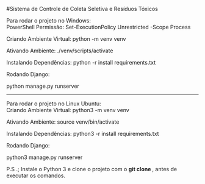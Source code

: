 #Sistema de Controle de Coleta Seletiva e Resíduos Tóxicos

Para rodar o projeto no Windows:
<br>
PowerShell Permissão: Set-ExecutionPolicy Unrestricted -Scope Process

Criando Ambiente Virtual: python -m venv venv

Ativando Ambiente: ./venv/scripts/activate

Instalando Dependências: python -r install requirements.txt

Rodando Django:

python manage.py runserver

-----------------------------

Para rodar o projeto no Linux Ubuntu:
<br>
Criando Ambiente Virtual: python3 -m venv venv

Ativando Ambiente: source venv/bin/activate

Instalando Dependências: python3 -r install requirements.txt

Rodando Django:

python3 manage.py runserver

P.S .; Instale o Python 3 e clone o projeto com o <strong> git clone </strong>, antes de executar os comandos.
